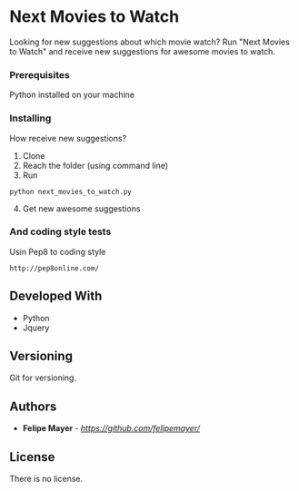 # Next Movies to Watch

Looking for new suggestions about which movie watch? Run "Next Movies to Watch" and receive new suggestions for awesome movies to watch.

### Prerequisites

Python installed on your machine

### Installing

How receive new suggestions?

1. Clone
2. Reach the folder (using command line)
3. Run

```
python next_movies_to_watch.py
```

4. Get new awesome suggestions


### And coding style tests

Usin Pep8 to coding style

```
http://pep8online.com/
```

## Developed With

* Python
* Jquery

## Versioning

Git for versioning.

## Authors

* **Felipe Mayer** - *https://github.com/felipemayer/* 

## License

There is no license.
